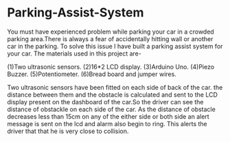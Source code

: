 # Parking-Assist-System
You must have experienced problem while parking your car in a crowded parking area.There is always a fear of accidentally hitting wall or another car in the parking.
To solve this issue I have built a parking assist system for your car.
The materials used in this project are-

(1)Two ultrasonic sensors.
(2)16*2 LCD display.
(3)Arduino Uno.
(4)Piezo Buzzer.
(5)Potentiometer.
(6)Bread board and jumper wires.

Two ultrasonic sensors have been fitted on each side of back of the car. the distance between them and the obstacle is calculated and sent to the LCD display present on the dashboard of the car.So the driver can see the distance of obstackle on each side of the car. As the distance of obstacle decreases less than 15cm on any of the either side or both side an alert message is sent on the lcd and alarm also begin to ring. This alerts the driver that that he is very close to collision. 
